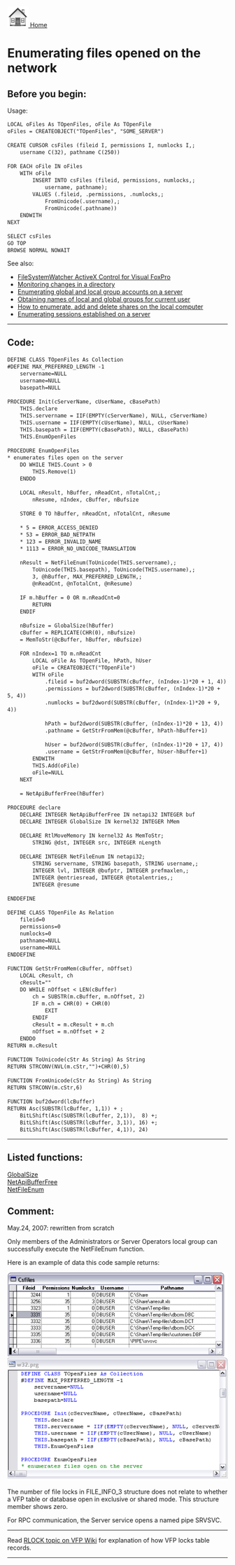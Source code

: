 [<img src="../images/home.png"> Home ](https://github.com/VFPX/Win32API)  

# Enumerating files opened on the network

## Before you begin:
Usage:  
```foxpro
LOCAL oFiles As TOpenFiles, oFile As TOpenFile  
oFiles = CREATEOBJECT("TOpenFiles", "SOME_SERVER")  

CREATE CURSOR csFiles (fileid I, permissions I, numlocks I,;  
	username C(32), pathname C(250))  

FOR EACH oFile IN oFiles  
	WITH oFile  
		INSERT INTO csFiles (fileid, permissions, numlocks,;  
			username, pathname);  
		VALUES (.fileid, .permissions, .numlocks,;  
			FromUnicode(.username),;  
			FromUnicode(.pathname))  
	ENDWITH  
NEXT  

SELECT csFiles  
GO TOP  
BROWSE NORMAL NOWAIT
```
See also:

* [FileSystemWatcher ActiveX Control for Visual FoxPro](?solution=8)  
* [Monitoring changes in a directory](sample_117.md)  
* [Enumerating global and local group accounts on a server](sample_411.md)  
* [Obtaining names of local and global groups for current user](sample_431.md)  
* [How to enumerate, add and delete shares on the local computer](sample_351.md)  
* [Enumerating sessions established on a server](sample_505.md)  

  
***  


## Code:
```foxpro  
DEFINE CLASS TOpenFiles As Collection
#DEFINE MAX_PREFERRED_LENGTH -1
	servername=NULL
	username=NULL
	basepath=NULL

PROCEDURE Init(cServerName, cUserName, cBasePath)
	THIS.declare
	THIS.servername = IIF(EMPTY(cServerName), NULL, cServerName)
	THIS.username = IIF(EMPTY(cUserName), NULL, cUserName)
	THIS.basepath = IIF(EMPTY(cBasePath), NULL, cBasePath)
	THIS.EnumOpenFiles

PROCEDURE EnumOpenFiles
* enumerates files open on the server
	DO WHILE THIS.Count > 0
		THIS.Remove(1)
	ENDDO
	
	LOCAL nResult, hBuffer, nReadCnt, nTotalCnt,;
		nResume, nIndex, cBuffer, nBufsize

	STORE 0 TO hBuffer, nReadCnt, nTotalCnt, nResume

	* 5 = ERROR_ACCESS_DENIED
	* 53 = ERROR_BAD_NETPATH
	* 123 = ERROR_INVALID_NAME
	* 1113 = ERROR_NO_UNICODE_TRANSLATION

	nResult = NetFileEnum(ToUnicode(THIS.servername),;
		ToUnicode(THIS.basepath), ToUnicode(THIS.username),;
		3, @hBuffer, MAX_PREFERRED_LENGTH,;
		@nReadCnt, @nTotalCnt, @nResume)

	IF m.hBuffer = 0 OR m.nReadCnt=0
		RETURN
	ENDIF

	nBufsize = GlobalSize(hBuffer)
	cBuffer = REPLICATE(CHR(0), nBufsize)
	= MemToStr(@cBuffer, hBuffer, nBufsize)

	FOR nIndex=1 TO m.nReadCnt
		LOCAL oFile As TOpenFile, hPath, hUser
		oFile = CREATEOBJECT("TOpenFile")
		WITH oFile
			.fileid = buf2dword(SUBSTR(cBuffer, (nIndex-1)*20 + 1, 4))
			.permissions = buf2dword(SUBSTR(cBuffer, (nIndex-1)*20 + 5, 4))
			.numlocks = buf2dword(SUBSTR(cBuffer, (nIndex-1)*20 + 9, 4))

			hPath = buf2dword(SUBSTR(cBuffer, (nIndex-1)*20 + 13, 4))
			.pathname = GetStrFromMem(@cBuffer, hPath-hBuffer+1)

			hUser = buf2dword(SUBSTR(cBuffer, (nIndex-1)*20 + 17, 4))
			.username = GetStrFromMem(@cBuffer, hUser-hBuffer+1)
		ENDWITH
		THIS.Add(oFile)
		oFile=NULL
	NEXT

	= NetApiBufferFree(hBuffer)

PROCEDURE declare
	DECLARE INTEGER NetApiBufferFree IN netapi32 INTEGER buf
	DECLARE INTEGER GlobalSize IN kernel32 INTEGER hMem

	DECLARE RtlMoveMemory IN kernel32 As MemToStr;
		STRING @dst, INTEGER src, INTEGER nLength

	DECLARE INTEGER NetFileEnum IN netapi32;
		STRING servername, STRING basepath, STRING username,;
		INTEGER lvl, INTEGER @bufptr, INTEGER prefmaxlen,;
		INTEGER @entriesread, INTEGER @totalentries,;
		INTEGER @resume

ENDDEFINE

DEFINE CLASS TOpenFile As Relation
	fileid=0
	permissions=0
	numlocks=0
	pathname=NULL
	username=NULL
ENDDEFINE

FUNCTION GetStrFromMem(cBuffer, nOffset)
	LOCAL cResult, ch
	cResult=""
	DO WHILE nOffset < LEN(cBuffer)
		ch = SUBSTR(m.cBuffer, m.nOffset, 2)
		IF m.ch = CHR(0) + CHR(0)
			EXIT
		ENDIF
		cResult = m.cResult + m.ch
		nOffset = m.nOffset + 2
	ENDDO
RETURN m.cResult

FUNCTION ToUnicode(cStr As String) As String
RETURN STRCONV(NVL(m.cStr,"")+CHR(0),5)

FUNCTION FromUnicode(cStr As String) As String
RETURN STRCONV(m.cStr,6)

FUNCTION buf2dword(lcBuffer)
RETURN Asc(SUBSTR(lcBuffer, 1,1)) + ;
	BitLShift(Asc(SUBSTR(lcBuffer, 2,1)),  8) +;
	BitLShift(Asc(SUBSTR(lcBuffer, 3,1)), 16) +;
	BitLShift(Asc(SUBSTR(lcBuffer, 4,1)), 24)  
```  
***  


## Listed functions:
[GlobalSize](../libraries/kernel32/GlobalSize.md)  
[NetApiBufferFree](../libraries/netapi32/NetApiBufferFree.md)  
[NetFileEnum](../libraries/netapi32/NetFileEnum.md)  

## Comment:
May.24, 2007: rewritten from scratch  
  
Only members of the Administrators or Server Operators local group can successfully execute the NetFileEnum function.  
  
Here is an example of data this code sample returns: 

![](../images/netfileenum_usage.png)

The number of file locks in FILE_INFO_3 structure does not relate to whether a VFP table or database open in exclusive or shared mode. This structure member shows zero.  
  
For RPC communication, the Server service opens a named pipe SRVSVC.  
  
* * *  
Read <a href="http://fox.wikis.com/wc.dll?Wiki~RLOCK">RLOCK topic on VFP Wiki</a> for explanation of how VFP locks table records.  
  
***  

